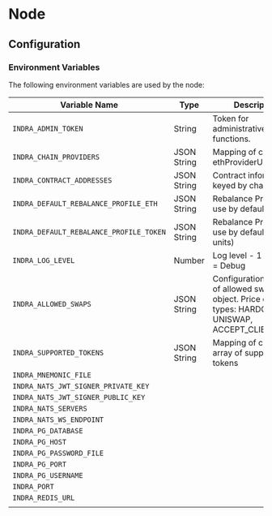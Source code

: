 # Node

## Configuration

### Environment Variables

The following environment variables are used by the node:

| Variable Name                           | Type        | Description                                                                                                 | Example                                                                                                                                                                                                                                                                                                                                                                 |
| --------------------------------------- | ----------- | ----------------------------------------------------------------------------------------------------------- | ----------------------------------------------------------------------------------------------------------------------------------------------------------------------------------------------------------------------------------------------------------------------------------------------------------------------------------------------------------------------- |
| `INDRA_ADMIN_TOKEN`                     | String      | Token for administrative functions.                                                                         | cxt1234                                                                                                                                                                                                                                                                                                                                                                 |
| `INDRA_CHAIN_PROVIDERS`                 | JSON String | Mapping of chainId to ethProviderUrl                                                                        | '{"1":"https://mainnet.infura.io/v3/TOKEN","4":"https://rinkeby.infura.io/v3/TOKEN"}'                                                                                                                                                                                                                                                                                   |
| `INDRA_CONTRACT_ADDRESSES`              | JSON String | Contract information, keyed by chainId                                                                      | '{ "1337": { "ChallengeRegistry": { "address": "0x8CdaF0CD259887258Bc13a92C0a6dA92698644C0", "creationCodeHash": "0x42eba77f58ecb5c1352e9a62df1eed73aa1a89890ff73be1939f884f62d88c46", "runtimeCodeHash": "0xc38bff65185807f2babc2ae1334b0bdcf5fe0192ae041e3033b2084c61f80950", "txHash": "0x89f705aefdffa59061d97488e4507a7af4a4751462e100b8ed3fb1f5cc2238af" }, ...}' |
| `INDRA_DEFAULT_REBALANCE_PROFILE_ETH`   | JSON String | Rebalance Profile to use by default                                                                         | '{"collateralizeThreshold":"500000000000","target":"1500000000000","reclaimThreshold":"10000000000000"}'                                                                                                                                                                                                                                                                |
| `INDRA_DEFAULT_REBALANCE_PROFILE_TOKEN` | JSON String | Rebalance Profile to use by default (real units)                                                            | '{"collateralizeThreshold":"500000000000","target":"1500000000000","reclaimThreshold":"10000000000000"}                                                                                                                                                                                                                                                                 |
| `INDRA_LOG_LEVEL`                       | Number      | Log level - 1 = Error, 4 = Debug                                                                            | 3                                                                                                                                                                                                                                                                                                                                                                       |
| `INDRA_ALLOWED_SWAPS`                   | JSON String | Configuration for array of allowed swaps object. Price oracle types: HARDCODED, UNISWAP, ACCEPT_CLIENT_RATE | '\[{"from":"0x0000000000000000000000000000000000000000","to":"0x13274Fe19C0178208bCbee397af8167A7be27f6f","fromChainId":"1337","toChainId":"1337","priceOracleType":"ACCEPT_CLIENT_RATE"}\]'                                                                                                                                                                            |
| `INDRA_SUPPORTED_TOKENS`                | JSON String | Mapping of chainId to array of supported tokens                                                             | '{"1337":\["0x13274Fe19C0178208bCbee397af8167A7be27f6f"\]}'                                                                                                                                                                                                                                                                                                             |
| `INDRA_MNEMONIC_FILE`                   |
| `INDRA_NATS_JWT_SIGNER_PRIVATE_KEY`     |
| `INDRA_NATS_JWT_SIGNER_PUBLIC_KEY`      |
| `INDRA_NATS_SERVERS`                    |
| `INDRA_NATS_WS_ENDPOINT`                |
| `INDRA_PG_DATABASE`                     |
| `INDRA_PG_HOST`                         |
| `INDRA_PG_PASSWORD_FILE`                |
| `INDRA_PG_PORT`                         |
| `INDRA_PG_USERNAME`                     |
| `INDRA_PORT`                            |
| `INDRA_REDIS_URL`                       |
|                                         |
